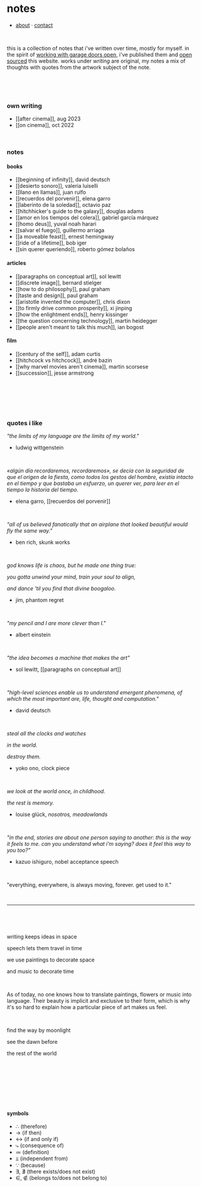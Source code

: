 # notes
 
- [about](https://edugon.studio/) · [contact](mailto:e@edugon.studio)

⠀ ⠀  

this is a collection of notes that i've written over time, mostly for myself. in the spirit of [working with garage doors open](https://notes.andymatuschak.org/About_these_notes?stackedNotes=z21cgR9K3UcQ5a7yPsj2RUim3oM2TzdBByZu), i've published them and [open sourced](https://github.com/EduGonO/notes) this website.
works under *writing* are original, my notes a mix of thoughts with quotes from the artwork subject of the note.

 
⠀ ⠀ 

⠀  

### own writing
- [[after cinema]], aug 2023
- [[on cinema]], oct 2022

⠀⠀ 

### notes

#### books
- [[beginning of infinity]], david deutsch
- [[desierto sonoro]], valeria luiselli
- [[llano en llamas]], juan rulfo
- [[recuerdos del porvenir]], elena garro
- [[laberinto de la soledad]], octavio paz
- [[hitchhicker's guide to the galaxy]], douglas adams
- [[amor en los tiempos del colera]], gabriel garcía márquez
- [[homo deus]], yuval noah harari
- [[salvar el fuego]], guillermo arriaga
- [[a moveable feast]], ernest hemingway
- [[ride of a lifetime]], bob iger
- [[sin querer queriendo]], roberto gómez bolaños

#### articles
- [[paragraphs on conceptual art]], sol lewitt
- [[discrete image]], bernard stielger
- [[how to do philosophy]], paul graham
- [[taste and design]], paul graham  
- [[aristotle invented the computer]], chris dixon  
- [[to firmly drive common prosperity]], xi jinping
- [[how the enlightment ends]], henry kissinger
- [[the question concerning technology]], martin heidegger 
- [[people aren't meant to talk this much]], ian bogost

#### film
- [[century of the self]], adam curtis
- [[hitchcock vs hitchcock]], andré bazin
- [[why marvel movies aren't cinema]], martin scorsese
- [[succession]], jesse armstrong



⠀ ⠀ 
 
⠀ ⠀  

⠀ ⠀ 

### quotes i like

*"the limits of my language are the limits of my world."*
- ludwig wittgenstein
 
⠀ ⠀ 

*«algún día recordaremos, recordaremos», se decía con la seguridad de que el origen de la fiesta, como todos los gestos del hombre, existía intacto en el tiempo y que bastaba un esfuerzo, un querer ver, para leer en el tiempo la historia del tiempo.*
- elena garro, [[recuerdos del porvenir]]
 
⠀ ⠀ 

*"all of us believed fanatically that an airplane that looked beautiful would fly the same way."*
- ben rich, skunk works 
 
⠀ ⠀ 

*god knows life is chaos, but he made one thing true:*

*you gotta unwind your mind, train your soul to align,*

*and dance 'til you find that divine boogaloo.*

- jim, phantom regret
 
⠀ ⠀ 

*"my pencil and I are more clever than I."*
- albert einstein
 
⠀ ⠀ 

*"the idea becomes a machine that makes the art"*
- sol lewitt, [[paragraphs on conceptual art]]
 
⠀ ⠀ 

*"high-level sciences enable us to understand emergent phenomena, of which the most important are, life, thought and computation."*
- david deutsch
 
⠀ ⠀ 

*steal all the clocks and watches*  

*in the world.*  

*destroy them.*  

- yoko ono, clock piece
 
⠀ ⠀ 

*we look at the world once, in childhood.*  

*the rest is memory.*
- louise glück, *nosotros, meadowlands*
 
⠀ ⠀ 

*"in the end, stories are about one person saying to another: this is the way it feels to me. can you understand what i'm saying? does it feel this way to you too?"*  
- kazuo ishiguro, nobel acceptance speech
 
⠀ ⠀  

"everything, everywhere, is always moving, forever. get used to it."

⠀ ⠀ 

---

⠀ ⠀ 

⠀ ⠀ 


writing keeps ideas in space  

speech lets them travel in time  

we use paintings to decorate space  

and music to decorate time
 
⠀ ⠀ 
⠀ ⠀ 
 
As of today, no one knows how to translate paintings, flowers or music into language. Their beauty is implicit and exclusive to their form, which is why it's so hard to explain how a particular piece of art makes us feel.
 
⠀ ⠀ 
⠀ ⠀ 
 
find the way by moonlight  

see the dawn before  

the rest of the world  
 
⠀ ⠀ 

⠀ 

⠀ ⠀ 

⠀ 

#### symbols
- ∴ (therefore)
- → (if then)
- ↔ (if and only if)
- ⤷ (consequence of)
- ≔ (definition)
- ⫫ (independent from)
- ∵ (because)
- ∃, ∄ (there exists/does not exist)
- ∈, ∉ (belongs to/does not belong to)

 

⠀ ⠀ 
 

⠀ ⠀ 
 


 


 
      

